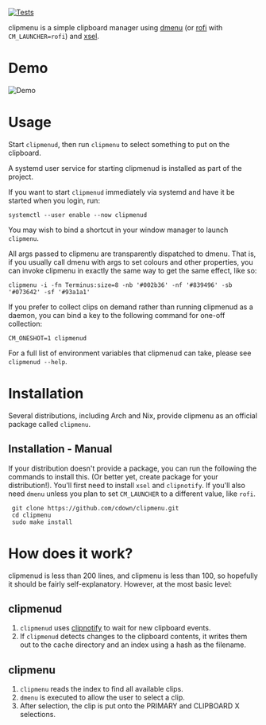 [![Tests](https://img.shields.io/travis/cdown/clipmenu/develop.svg)](https://travis-ci.org/cdown/clipmenu)

clipmenu is a simple clipboard manager using [dmenu][] (or [rofi][] with
`CM_LAUNCHER=rofi`) and [xsel][].

# Demo

![Demo](https://cloud.githubusercontent.com/assets/660663/24079784/6f76da94-0c88-11e7-8251-40b1f02ebf3c.gif)

# Usage

Start `clipmenud`, then run `clipmenu` to select something to put on the
clipboard.

A systemd user service for starting clipmenud is installed as part of the project.

If you want to start `clipmenud` immediately via systemd and have it be started when you login, run:

    systemctl --user enable --now clipmenud

You may wish to bind a shortcut in your window manager to launch `clipmenu`.

All args passed to clipmenu are transparently dispatched to dmenu. That is, if
you usually call dmenu with args to set colours and other properties, you can
invoke clipmenu in exactly the same way to get the same effect, like so:

    clipmenu -i -fn Terminus:size=8 -nb '#002b36' -nf '#839496' -sb '#073642' -sf '#93a1a1'

If you prefer to collect clips on demand rather than running clipmenud as a
daemon, you can bind a key to the following command for one-off collection:

    CM_ONESHOT=1 clipmenud

For a full list of environment variables that clipmenud can take, please see
`clipmenud --help`.

# Installation

Several distributions, including Arch and Nix, provide clipmenu as an official
package called `clipmenu`.

## Installation - Manual

If your distribution doesn't provide a package, you can run the following
the commands to install this.  (Or better yet, create package for your distribution!).
You'll first need to install `xsel` and `clipnotify`. If you'll also need `dmenu` unless
you plan to set `CM_LAUNCHER` to a different value, like `rofi`.

     git clone https://github.com/cdown/clipmenu.git
     cd clipmenu
     sudo make install

# How does it work?

clipmenud is less than 200 lines, and clipmenu is less than 100, so hopefully
it should be fairly self-explanatory. However, at the most basic level:

## clipmenud

1. `clipmenud` uses [clipnotify](https://github.com/cdown/clipnotify) to wait
   for new clipboard events.
2. If `clipmenud` detects changes to the clipboard contents, it writes them out
   to the cache directory and an index using a hash as the filename.

## clipmenu

1. `clipmenu` reads the index to find all available clips.
2. `dmenu` is executed to allow the user to select a clip.
3. After selection, the clip is put onto the PRIMARY and CLIPBOARD X
   selections.

[dmenu]: http://tools.suckless.org/dmenu/
[rofi]: https://github.com/DaveDavenport/Rofi
[xsel]: http://www.vergenet.net/~conrad/software/xsel/
